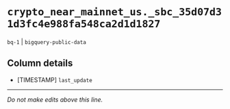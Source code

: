 # `crypto_near_mainnet_us._sbc_35d07d31d3fc4e988fa548ca2d1d1827`
`bq-1` | `bigquery-public-data`

## Column details
* [TIMESTAMP] `last_update`

-------------------------------------------------------------------------------
*Do not make edits above this line.*
